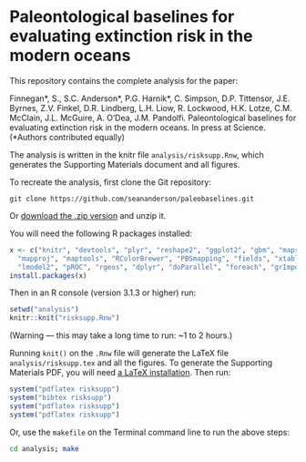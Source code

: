 # Paleontological baselines for evaluating extinction risk in the modern oceans

This repository contains the complete analysis for the paper:

Finnegan\*, S., S.C. Anderson\*, P.G. Harnik\*, C. Simpson, D.P. Tittensor, J.E. Byrnes, Z.V. Finkel, D.R. Lindberg, L.H. Liow, R. Lockwood, H.K. Lotze, C.M. McClain, J.L. McGuire, A. O’Dea, J.M. Pandolfi. Paleontological baselines for evaluating extinction risk in the modern oceans. In press at Science. (\*Authors contributed equally)

The analysis is written in the knitr file `analysis/risksupp.Rnw`, which generates the Supporting Materials document and all figures.

To recreate the analysis, first clone the Git repository:

```
git clone https://github.com/seananderson/paleobaselines.git
```

Or [download the .zip version](https://github.com/seananderson/paleobaselines/archive/master.zip) and unzip it.

You will need the following R packages installed:

```R
x <- c("knitr", "devtools", "plyr", "reshape2", "ggplot2", "gbm", "maps",
  "mapproj", "maptools", "RColorBrewer", "PBSmapping", "fields", "xtable",
  "lmodel2", "pROC", "rgeos", "dplyr", "doParallel", "foreach", "grImport")
install.packages(x)
```

Then in an R console (version 3.1.3 or higher) run:

```R
setwd("analysis")
knitr::knit("risksupp.Rnw")
```

(Warning — this may take a long time to run: ~1 to 2 hours.)

Running `knit()` on the `.Rnw` file will generate the LaTeX file `analysis/risksupp.tex` and all the figures. To generate the Supporting Materials PDF, you will need [a LaTeX installation](http://latex-project.org/). Then run:

```R
system("pdflatex risksupp")
system("bibtex risksupp")
system("pdflatex risksupp")
system("pdflatex risksupp")
```

Or, use the `makefile` on the Terminal command line to run the above steps:

```sh
cd analysis; make
```
